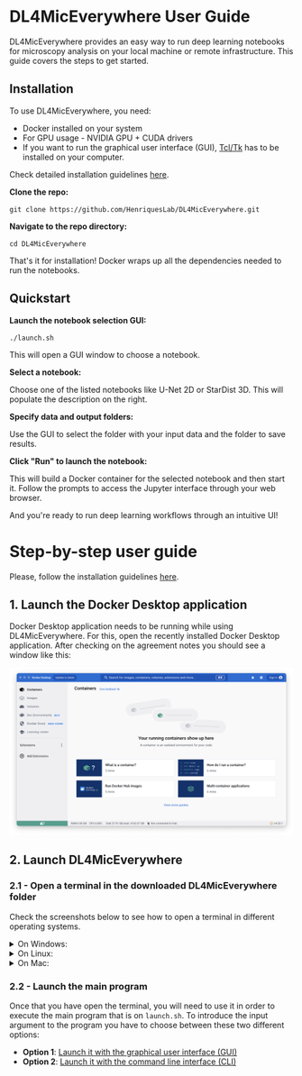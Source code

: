 # DL4MicEverywhere User Guide

DL4MicEverywhere provides an easy way to run deep learning notebooks for microscopy analysis on your local machine or remote infrastructure. This guide covers the steps to get started.

## Installation

To use DL4MicEverywhere, you need:

- Docker installed on your system 
- For GPU usage - NVIDIA GPU + CUDA drivers
- If you want to run the graphical user interface (GUI),  [Tcl/Tk](https://www.tcl.tk/) has to be installed on your computer. 

Check detailed installation guidelines [here](INSTALLATION.md).

**Clone the repo:**

```
git clone https://github.com/HenriquesLab/DL4MicEverywhere.git
```

**Navigate to the repo directory:**

```
cd DL4MicEverywhere
```

That's it for installation! Docker wraps up all the dependencies needed to run the notebooks.

## Quickstart 

**Launch the notebook selection GUI:**

```
./launch.sh
```

This will open a GUI window to choose a notebook. 

**Select a notebook:**

Choose one of the listed notebooks like U-Net 2D or StarDist 3D. This will populate the description on the right.

**Specify data and output folders:** 

Use the GUI to select the folder with your input data and the folder to save results. 

**Click "Run" to launch the notebook:**

This will build a Docker container for the selected notebook and then start it. Follow the prompts to access the Jupyter interface through your web browser.

And you're ready to run deep learning workflows through an intuitive UI!


# Step-by-step user guide

Please, follow the installation guidelines [here](INSTALLATION.md).

## 1. Launch the Docker Desktop application

Docker Desktop application needs to be running while using DL4MicEverywhere. For this, open the recently installed Docker Desktop application. After checking on the agreement notes you should see a window like this:

![Docker desktop application](https://github.com/HenriquesLab/DL4MicEverywhere/blob/documentation/Wiki%20images/Docker_desktop.png)

## 2. Launch DL4MicEverywhere

### 2.1 - Open a terminal in the downloaded DL4MicEverywhere folder
Check the screenshots below to see how to open a terminal in different operating systems.

<details>
<summary>On Windows:</summary>

Inside the downloaded folder from DL4MicEverywhere, you will need to right-click an empty are of the folder. Then, among those options you will find **Open the terminal** like in the picture below:

<img src="https://github.com/HenriquesLab/DL4MicEverywhere/blob/documentation/Wiki%20images/Terminal_Windows.png" 
     alt="Screenshot launching the terminal on Windows"
     width="60%" 
     height="60%" />

</details>

<details>
<summary>On Linux:</summary>

Inside the downloaded folder from DL4MicEverywhere, you will need to right-click an empty are of the folder. Then, among those options you will find **Open in Terminal** like in the picture below:

<img src="https://github.com/HenriquesLab/DL4MicEverywhere/blob/documentation/Wiki%20images/Terminal_Linux.png" 
     alt="Screenshot launching the terminal on Windows"
     width="60%" 
     height="60%" />

</details>

<details>
<summary>On Mac:</summary>

Located outside the DL4MicEverywhere folder, so you can right-click it. Among those option, you need to choose **New Terminal at Folder** like in the capture bellow:

<img src="https://github.com/HenriquesLab/DL4MicEverywhere/blob/documentation/Wiki%20images/Terminal_Mac.png" 
     alt="Screenshot launching the terminal on Mac"
     width="40%" 
     height="40%"/>

</details>


### 2.2 - Launch the main program
Once that you have open the terminal, you will need to use it in order to execute the main program that is on `launch.sh`. To introduce the input argument to the program you have to choose between these two different options:

* **Option 1**: [Launch it with the graphical user interface (GUI)](GUI_USER_GUIDE.md)
* **Option 2**: [Launch it with the command line interface (CLI)](CLI_USER_GUIDE.md)

